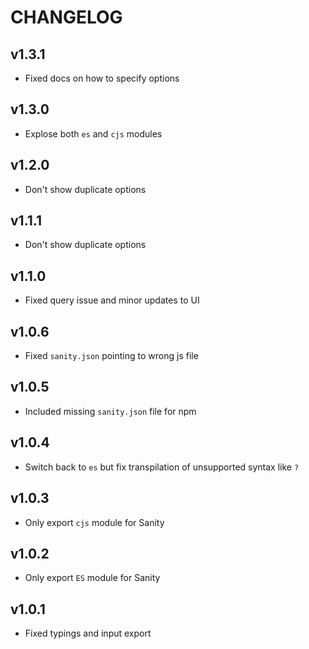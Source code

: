 # CHANGELOG

## v1.3.1
* Fixed docs on how to specify options

## v1.3.0
* Explose both `es` and `cjs` modules

## v1.2.0
* Don't show duplicate options

## v1.1.1
* Don't show duplicate options

## v1.1.0
* Fixed query issue and minor updates to UI

## v1.0.6
* Fixed `sanity.json` pointing to wrong js file

## v1.0.5
* Included missing `sanity.json` file for npm

## v1.0.4
* Switch back to `es` but fix transpilation of unsupported syntax like `?`

## v1.0.3
* Only export `cjs` module for Sanity

## v1.0.2
* Only export `ES` module for Sanity

## v1.0.1
* Fixed typings and input export